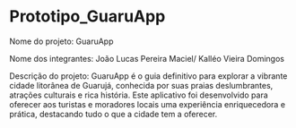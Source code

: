 # Prototipo_GuaruApp

Nome do projeto: GuaruApp

Nome dos integrantes: João Lucas Pereira Maciel/ Kalléo Vieira Domingos

Descrição do projeto: GuaruApp é o guia definitivo para explorar a vibrante cidade litorânea de Guarujá, conhecida por suas praias deslumbrantes, atrações culturais e rica história. Este aplicativo foi desenvolvido para oferecer aos turistas e moradores locais uma experiência enriquecedora e prática, destacando tudo o que a cidade tem a oferecer.
